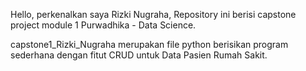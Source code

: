 Hello, perkenalkan saya Rizki Nugraha, Repository ini berisi capstone project module 1 Purwadhika - Data Science.

capstone1_Rizki_Nugraha merupakan file python berisikan program sederhana dengan fitut CRUD untuk Data Pasien Rumah Sakit.
